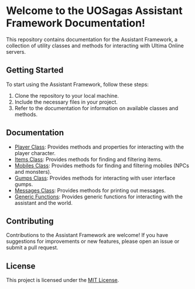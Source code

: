 # Welcome to the UOSagas Assistant Framework Documentation!

This repository contains documentation for the Assistant Framework, a collection of utility classes and methods for interacting with Ultima Online servers.

## Getting Started

To start using the Assistant Framework, follow these steps:

1. Clone the repository to your local machine.
2. Include the necessary files in your project.
3. Refer to the documentation for information on available classes and methods.

## Documentation

- [Player Class](Player.md): Provides methods and properties for interacting with the player character.
- [Items Class](Items.md): Provides methods for finding and filtering items.
- [Mobiles Class](Mobiles.md): Provides methods for finding and filtering mobiles (NPCs and monsters).
- [Gumps Class](Gumps.md): Provides methods for interacting with user interface gumps.
- [Messages Class](Messages.md): Provides methods for printing out messages.
- [Generic Functions](Generic_Functions.md): Provides generic functions for interacting with the assistant and the world.

## Contributing

Contributions to the Assistant Framework are welcome! If you have suggestions for improvements or new features, please open an issue or submit a pull request.

## License

This project is licensed under the [MIT License](LICENSE).
